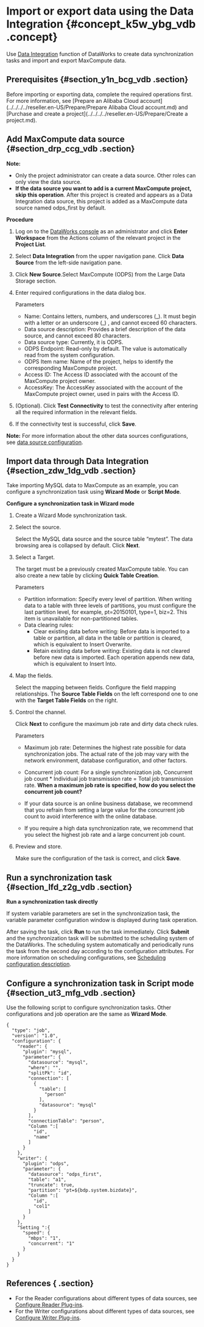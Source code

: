 # Import or export data using the Data Integration {#concept_k5w_ybg_vdb .concept}

Use [Data Integration](https://www.alibabacloud.com/help/doc-detail/47677.html) function of DataWorks to create data synchronization tasks and import and export MaxCompute data.

## Prerequisites {#section_y1n_bcg_vdb .section}

Before importing or exporting data, complete the required operations first. For more information, see [Prepare an Alibaba Cloud account](../../../../reseller.en-US/Prepare/Prepare Alibaba Cloud account.md) and [Purchase and create a project](../../../../reseller.en-US/Prepare/Create a project.md).

## Add MaxCompute data source {#section_drp_ccg_vdb .section}

**Note:** 

-   Only the project administrator can create a data source. Other roles can only view the data source.
-   **If the data source you want to add is a current MaxCompute project, skip this operation**. After this project is created and appears as a Data Integration data source, this project is added as a MaxCompute data source named odps\_first by default.

**Procedure**

1.  Log on to the [DataWorks console](https://workbench.data.aliyun.com/console?spm=a2c4g.11186623.2.7.bBZHDz) as an administrator and click **Enter Workspace** from the Actions column of the relevant project in the **Project List**.
2.  Select **Data Integration** from the upper navigation pane. Click **Data Source** from the left-side navigation pane.
3.  Click **New Source**.Select MaxCompute \(ODPS\) from the Large Data Storage section.
4.  Enter required configurations in the data dialog box.

    Parameters

    -   Name: Contains letters, numbers, and underscores \(\_\). It must begin with a letter or an underscore \(\_\) , and cannot exceed 60 characters.
    -   Data source description: Provides a brief description of the data source, and cannot exceed 80 characters.
    -   Data source type: Currently, it is ODPS.
    -   ODPS Endpoint: Read-only by default. The value is automatically read from the system configuration.
    -   ODPS Item name: Name of the project, helps to identify the corresponding MaxCompute project.
    -   Access ID: The Access ID associated with the account of the MaxCompute project owner.
    -   AccessKey: The AccessKey associated with the account of the MaxCompute project owner, used in pairs with the Access ID.
5.  \(Optional\). Click **Test Connectivity** to test the connectivity after entering all the required information in the relevant fields.
6.  If the connectivity test is successful, click **Save**.

**Note:** For more information about the other data sources configurations, see [data source configuration](https://www.alibabacloud.com/help/doc-detail/60416.html).

## Import data through Data Integration {#section_zdw_1dg_vdb .section}

Take importing MySQL data to MaxCompute as an example, you can configure a synchronization task using **Wizard Mode** or **Script Mode**.

**Configure a synchronization task in Wizard mode**

1.  Create a Wizard Mode synchronization task.
2.  Select the source.

    Select the MySQL data source and the source table “mytest”. The data browsing area is collapsed by default. Click **Next**.

3.  Select a Target.

    The target must be a previously created MaxCompute table. You can also create a new table by clicking **Quick Table Creation**.

    Parameters

    -   Partition information: Specify every level of partition. When writing data to a table with three levels of partitions, you must configure the last partition level, for example, pt=20150101, type=1, biz=2. This item is unavailable for non-partitioned tables.
    -   Data clearing rules:
        -   Clear existing data before writing: Before data is imported to a table or partition, all data in the table or partition is cleared, which is equivalent to Insert Overwrite.
        -   Retain existing data before writing: Existing data is not cleared before new data is imported. Each operation appends new data, which is equivalent to Insert Into.
4.  Map the fields.

    Select the mapping between fields. Configure the field mapping relationships. The **Source Table Fields** on the left correspond one to one with the **Target Table Fields** on the right.

5.  Control the channel.

    Click **Next** to configure the maximum job rate and dirty data check rules.

    Parameters

    -   Maximum job rate: Determines the highest rate possible for data synchronization jobs. The actual rate of the job may vary with the network environment, database configuration, and other factors.
    -   Concurrent job count: For a single synchronization job, Concurrent job count \* Individual job transmission rate = Total job transmission rate.
    **When a maximum job rate is specified, how do you select the concurrent job count?**

    -   If your data source is an online business database, we recommend that you refrain from setting a large value for the concurrent job count to avoid interference with the online database.
    -   If you require a high data synchronization rate, we recommend that you select the highest job rate and a large concurrent job count.
6.  Preview and store.

    Make sure the configuration of the task is correct, and click **Save**.


## Run a synchronization task {#section_lfd_z2g_vdb .section}

**Run a synchronization task directly**

If system variable parameters are set in the synchronization task, the variable parameter configuration window is displayed during task operation.

After saving the task, click **Run** to run the task immediately. Click **Submit** and the synchronization task will be submitted to the scheduling system of the DataWorks. The scheduling system automatically and periodically runs the task from the second day according to the configuration attributes. For more information on scheduling configurations, see [Scheduling configuration description](https://www.alibabacloud.com/help/doc-detail//50130.html).

## Configure a synchronization task in Script mode {#section_ut3_mfg_vdb .section}

Use the following script to configure synchronization tasks. Other configurations and job operation are the same as **Wizard Mode**.

```
{
  "type": "job",
  "version": "1.0",
  "configuration": {
    "reader": {
      "plugin": "mysql",
      "parameter": {
        "datasource": "mysql",
        "where": "",
        "splitPk": "id",
        "connection": [
          {
            "table": [
              "person"
            ],
            "datasource": "mysql"
          }
        ],
        "connectionTable": "person",
        "Column ":[
          "id",
          "name"
        ]
      }
    },
    "writer": {
      "plugin": "odps",
      "parameter": {
        "datasource": "odps_first",
        "table": "a1",
        "truncate": true,
        "partition": "pt=${bdp.system.bizdate}",
        "Column ":[
          "id",
          "col1"
        ]
      }
    },
    "Setting ":{
      "speed": {
        "mbps": "1",
        "concurrent": "1"
      }
    }
  }
}
```

## References { .section}

-   For the Reader configurations about different types of data sources, see [Configure Reader Plug-ins](https://www.alibabacloud.com/help/faq-list/49806.html).
-   For the Writer configurations about different types of data sources, see [Configure Writer Plug-ins](https://www.alibabacloud.com/help/faq-list/49807.html).

